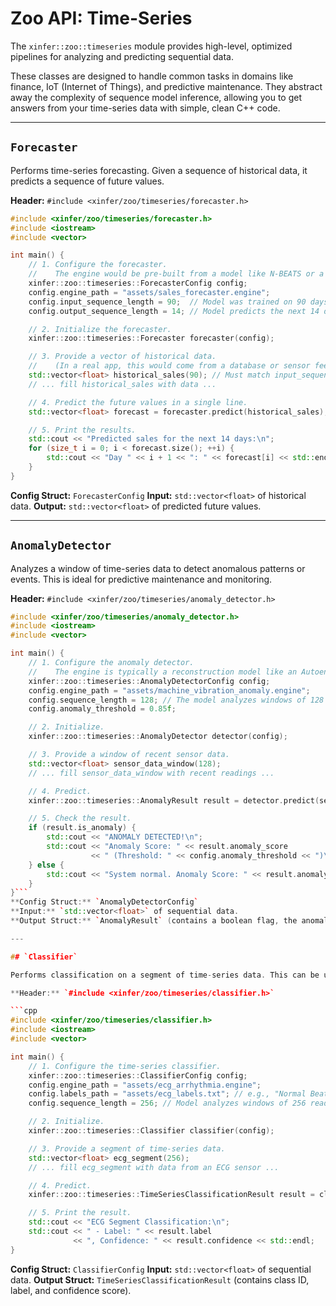 # Zoo API: Time-Series

The `xinfer::zoo::timeseries` module provides high-level, optimized pipelines for analyzing and predicting sequential data.

These classes are designed to handle common tasks in domains like finance, IoT (Internet of Things), and predictive maintenance. They abstract away the complexity of sequence model inference, allowing you to get answers from your time-series data with simple, clean C++ code.

---

## `Forecaster`

Performs time-series forecasting. Given a sequence of historical data, it predicts a sequence of future values.

**Header:** `#include <xinfer/zoo/timeseries/forecaster.h>`

```cpp
#include <xinfer/zoo/timeseries/forecaster.h>
#include <iostream>
#include <vector>

int main() {
    // 1. Configure the forecaster.
    //    The engine would be pre-built from a model like N-BEATS or a Transformer.
    xinfer::zoo::timeseries::ForecasterConfig config;
    config.engine_path = "assets/sales_forecaster.engine";
    config.input_sequence_length = 90;  // Model was trained on 90 days of history
    config.output_sequence_length = 14; // Model predicts the next 14 days

    // 2. Initialize the forecaster.
    xinfer::zoo::timeseries::Forecaster forecaster(config);

    // 3. Provide a vector of historical data.
    //    (In a real app, this would come from a database or sensor feed)
    std::vector<float> historical_sales(90); // Must match input_sequence_length
    // ... fill historical_sales with data ...

    // 4. Predict the future values in a single line.
    std::vector<float> forecast = forecaster.predict(historical_sales);

    // 5. Print the results.
    std::cout << "Predicted sales for the next 14 days:\n";
    for (size_t i = 0; i < forecast.size(); ++i) {
        std::cout << "Day " << i + 1 << ": " << forecast[i] << std::endl;
    }
}
```
**Config Struct:** `ForecasterConfig`
**Input:** `std::vector<float>` of historical data.
**Output:** `std::vector<float>` of predicted future values.

---

## `AnomalyDetector`

Analyzes a window of time-series data to detect anomalous patterns or events. This is ideal for predictive maintenance and monitoring.

**Header:** `#include <xinfer/zoo/timeseries/anomaly_detector.h>`

```cpp
#include <xinfer/zoo/timeseries/anomaly_detector.h>
#include <iostream>
#include <vector>

int main() {
    // 1. Configure the anomaly detector.
    //    The engine is typically a reconstruction model like an Autoencoder or LSTM.
    xinfer::zoo::timeseries::AnomalyDetectorConfig config;
    config.engine_path = "assets/machine_vibration_anomaly.engine";
    config.sequence_length = 128; // The model analyzes windows of 128 sensor readings
    config.anomaly_threshold = 0.85f;

    // 2. Initialize.
    xinfer::zoo::timeseries::AnomalyDetector detector(config);

    // 3. Provide a window of recent sensor data.
    std::vector<float> sensor_data_window(128);
    // ... fill sensor_data_window with recent readings ...

    // 4. Predict.
    xinfer::zoo::timeseries::AnomalyResult result = detector.predict(sensor_data_window);

    // 5. Check the result.
    if (result.is_anomaly) {
        std::cout << "ANOMALY DETECTED!\n";
        std::cout << "Anomaly Score: " << result.anomaly_score
                  << " (Threshold: " << config.anomaly_threshold << ")\n";
    } else {
        std::cout << "System normal. Anomaly Score: " << result.anomaly_score << std::endl;
    }
}```
**Config Struct:** `AnomalyDetectorConfig`
**Input:** `std::vector<float>` of sequential data.
**Output Struct:** `AnomalyResult` (contains a boolean flag, the anomaly score, and the reconstruction error per time step).

---

## `Classifier`

Performs classification on a segment of time-series data. This can be used for tasks like identifying the state of a machine or classifying heartbeats from an ECG signal.

**Header:** `#include <xinfer/zoo/timeseries/classifier.h>`

```cpp
#include <xinfer/zoo/timeseries/classifier.h>
#include <iostream>
#include <vector>

int main() {
    // 1. Configure the time-series classifier.
    xinfer::zoo::timeseries::ClassifierConfig config;
    config.engine_path = "assets/ecg_arrhythmia.engine";
    config.labels_path = "assets/ecg_labels.txt"; // e.g., "Normal Beat", "Arrhythmia"
    config.sequence_length = 256; // Model analyzes windows of 256 readings

    // 2. Initialize.
    xinfer::zoo::timeseries::Classifier classifier(config);

    // 3. Provide a segment of time-series data.
    std::vector<float> ecg_segment(256);
    // ... fill ecg_segment with data from an ECG sensor ...

    // 4. Predict.
    xinfer::zoo::timeseries::TimeSeriesClassificationResult result = classifier.predict(ecg_segment);

    // 5. Print the result.
    std::cout << "ECG Segment Classification:\n";
    std::cout << " - Label: " << result.label
              << ", Confidence: " << result.confidence << std::endl;
}
```
**Config Struct:** `ClassifierConfig`
**Input:** `std::vector<float>` of sequential data.
**Output Struct:** `TimeSeriesClassificationResult` (contains class ID, label, and confidence score).
